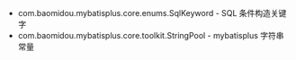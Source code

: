 
- com.baomidou.mybatisplus.core.enums.SqlKeyword - SQL 条件构造关键字
- com.baomidou.mybatisplus.core.toolkit.StringPool - mybatisplus 字符串常量